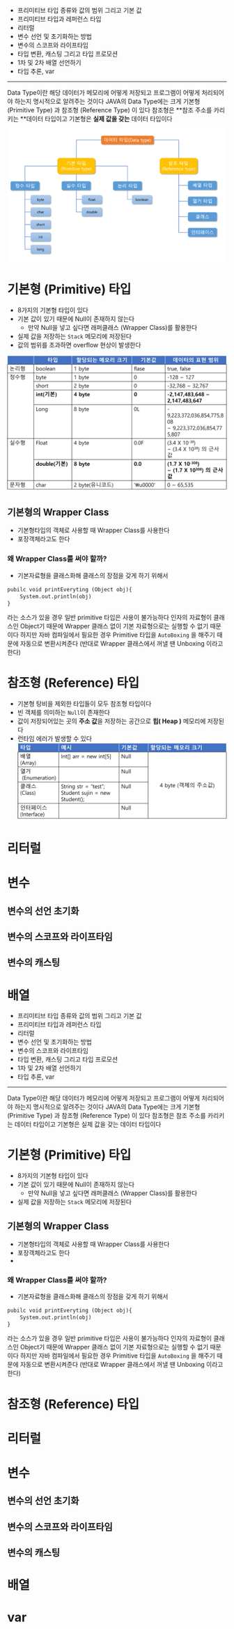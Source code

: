 -   프리미티브 타입 종류와 값의 범위 그리고 기본 값
-   프리미티브 타입과 레퍼런스 타입
-   리터럴
-   변수 선언 및 초기화하는 방법
-   변수의 스코프와 라이프타임
-   타입 변환, 캐스팅 그리고 타입 프로모션
-   1차 및 2차 배열 선언하기
-   타입 추론, var

---
Data Type이란 해당 데이터가 메모리에 어떻게 저장되고 프로그램이 어떻게 처리되어야 하는지 명시적으로 알려주는 것이다
JAVA의 Data Type에는 크게 기본형 (Primitive Type) 과 참조형 (Reference Type) 이 있다
참조형은 **참조 주소를 카리키는 **데이터 타입이고 기본형은 **실제 값을 갖는** 데이터 타입이다

![JAVA_Data_Type_Variable_Array](../img/JAVA_Data_Type_Variable_Array.png)



# 기본형 (Primitive) 타입 
* 8가지의 기본형 타입이 있다
* 기본 값이 있기 때문에 Null이 존재하지 않는다
	* 만약 Null을 넣고 싶다면 래퍼클래스 (Wrapper Class)를 활용한다
* 실제 값을 저장하는 `Stack` 메모리에 저장된다
* 값의 범위를 초과하면 overflow 현상이 발생한다

![JAVA_Data_Type_Variable_Array_2](../img/JAVA_Data_Type_Variable_Array_2.png)


## 기본형의 Wrapper Class
* 기본형타입의 객체로 사용할 때 Wrapper Class를 사용한다
* 포장객체라고도 한다
### 왜 Wrapper Class를 써야 할까?
* 기본자료형을 클래스화해 클래스의 장점을 갖게 하기 위해서
```
pubilc void printEveryting (Object obj){
	System.out.println(obj)
}
```
라는 소스가 있을 경우 일반 primitive 타입은 사용이 불가능하다
인자의 자료형이 클래스인 Object기 때문에 Wrapper 클래스 없이 기본 자료형으로는 실행할 수 없기 때문이다
하지만 자바 컴파일에서 필요한 경우 Primitive 타입을 `AutoBoxing` 을 해주기 때문에 자동으로 변환시켜준다
(반대로 Wrapper 클래스에서 꺼낼 땐  Unboxing 이라고 한다)
# 참조형 (Reference) 타입

* 기본형 탕비을 제외한 타입들이 모두 참조형 타입이다
* 빈 객체를 의미하는 `Null`이 존재한다
* 값이 저장되어있는 곳의 **주소 값**을 저장하는 공간으로 **힙( Heap )** 메모리에 저장된다
* 런타임 에러가 발생할 수 있다![그림2](../img/JAVA_Data_Type_Variable_Array_3.png)

# 리터럴
# 변수
## 변수의 선언 초기화
## 변수의 스코프와 라이프타임
## 변수의 캐스팅

# 배열
-   프리미티브 타입 종류와 값의 범위 그리고 기본 값
-   프리미티브 타입과 레퍼런스 타입
-   리터럴
-   변수 선언 및 초기화하는 방법
-   변수의 스코프와 라이프타임
-   타입 변환, 캐스팅 그리고 타입 프로모션
-   1차 및 2차 배열 선언하기
-   타입 추론, var

---
Data Type이란 해당 데이터가 메모리에 어떻게 저장되고 프로그램이 어떻게 처리되어야 하는지 명시적으로 알려주는 것이다
JAVA의 Data Type에는 크게 기본형 (Primitive Type) 과 참조형 (Reference Type) 이 있다
참조형은 참조 주소를 카리키는 데이터 타입이고
기본형은 실제 값을 갖는 데이터 타입이다

# 기본형 (Primitive) 타입 
* 8가지의 기본형 타입이 있다
* 기본 값이 있기 때문에 Null이 존재하지 않는다
	* 만약 Null을 넣고 싶다면 래퍼클래스 (Wrapper Class)를 활용한다
* 실제 값을 저장하는 `Stack` 메모리에 저장된다


## 기본형의 Wrapper Class
* 기본형타입의 객체로 사용할 때 Wrapper Class를 사용한다
* 포장객체라고도 한다
* 
### 왜 Wrapper Class를 써야 할까?
* 기본자료형을 클래스화해 클래스의 장점을 갖게 하기 위해서
```
pubilc void printEveryting (Object obj){
	System.out.println(obj)
}
```
라는 소스가 있을 경우 일반 primitive 타입은 사용이 불가능하다
인자의 자료형이 클래스인 Object기 때문에 Wrapper 클래스 없이 기본 자료형으로는 실행할 수 없기 때문이다
하지만 자바 컴파일에서 필요한 경우 Primitive 타입을 `AutoBoxing` 을 해주기 때문에 자동으로 변환시켜준다
(반대로 Wrapper 클래스에서 꺼낼 땐  Unboxing 이라고 한다)
# 참조형 (Reference) 타입
# 리터럴
# 변수
## 변수의 선언 초기화
## 변수의 스코프와 라이프타임
## 변수의 캐스팅

# 배열
# var 